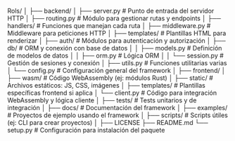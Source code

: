Rols/
│
├── backend/
│   ├── server.py               # Punto de entrada del servidor HTTP
│   ├── routing.py              # Módulo para gestionar rutas y endpoints
│   ├── handlers/               # Funciones que manejan cada ruta
│   ├── middleware.py           # Middleware para peticiones HTTP
│   ├── templates/              # Plantillas HTML para renderizar
│   ├── auth/                   # Módulos para autenticación y autorización
│   ├── db/                    # ORM y conexión con base de datos
│   │    ├── models.py          # Definición de modelos de datos
│   │    ├── orm.py             # Lógica ORM
│   │    └── session.py         # Gestión de sesiones y conexión
│   ├── utils.py                # Funciones utilitarias varias
│   └── config.py               # Configuración general del framework
│
├── frontend/
│   ├── wasm/                   # Código WebAssembly (ej: módulos Rust)
│   ├── static/                 # Archivos estáticos: JS, CSS, imágenes
│   ├── templates/              # Plantillas específicas frontend si aplica
│   └── client.py               # Código para integración WebAssembly y lógica cliente
│
├── tests/                      # Tests unitarios y de integración
│
├── docs/                       # Documentación del framework
│
├── examples/                   # Proyectos de ejemplo usando el framework
│
├── scripts/                    # Scripts útiles (ej: CLI para crear proyectos)
│
├── LICENSE
├── README.md
└── setup.py                    # Configuración para instalación del paquete
